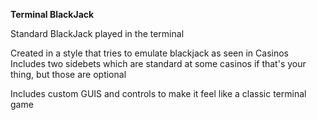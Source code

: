 **Terminal BlackJack**

Standard BlackJack played in the terminal

Created in a style that tries to emulate blackjack as seen in Casinos
Includes two sidebets which are standard at some casinos if that's your thing, but those are optional

Includes custom GUIS and controls to make it feel like a classic terminal game
